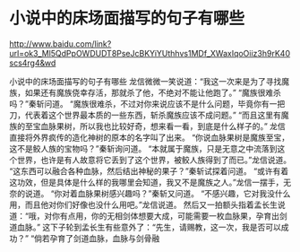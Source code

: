 # 小说中的床场面描写的句子有哪些

http://www.baidu.com/link?url=ok3_Ml5QdPpOWDUDT8PseJcBKYiYUthhvs1MDf_XWaxIqoOiiz3h9rK40scs4rg4&wd

小说中的床场面描写的句子有哪些
 龙信微微一笑说道：“我这一次来是为了寻找魔族，如果还有魔族侥幸存活，那就杀了他，不绝对不能让他跑了。”
    “魔族很难杀吗？”秦斩问道。
    “魔族很难杀，不过对你来说应该不是什么问题，毕竟你有一把刀，代表着这个世界最本质的一些东西，斩杀魔族应该不成问题。”
    “而且这里有魔族的至宝血脉果树，所以我也比较好奇，想来看一看，到底是什么样子的。”
    龙信直接将外界疯传的造化神树的原本的名字叫了出来。
    “你说血脉果树是魔族至宝，这不是鲛人族的宝物吗？”秦斩询问道。
    “本就属于魔族，只是无意之中流落到这个世界，也许是有人故意将它丢到了这个世界，被鲛人族得到了而已。”龙信说道。
    “这东西可以融合各种血脉，然后结出神秘的果子？”秦斩试探着问道。
    “或许有着这功效，但是具体是什么样的我哪里会知道，我又不是魔族之人。”龙信一摆手，无奈的说道。
    “你对着血脉果树感兴趣吗？”秦斩又问道。
    “不感兴趣，它对我没什么用，而且他对你们好像也没什么用吧。”龙信说道。
    然后又一拍额头指着孟长生说道：“哦，对你有点用，你的无相剑体想要大成，可能需要一枚血脉果，孕育出剑道血脉。”
    这下子轮到孟长生有些意外了：“先生，请赐教，这一次，我是否可以成功？”
    “倘若孕育了剑道血脉，血脉与剑骨融

